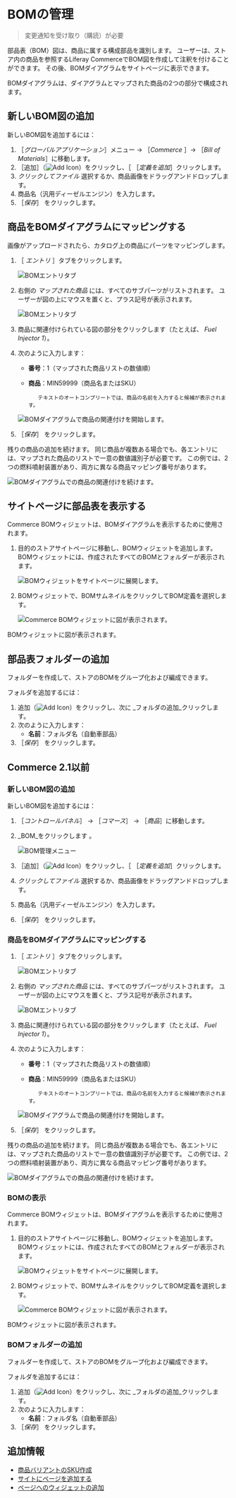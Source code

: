# BOMの管理

> 変更通知を受け取り（購読）が必要

部品表（BOM）図は、商品に属する構成部品を識別します。 ユーザーは、ストア内の商品を参照するLiferay CommerceでBOM図を作成して注釈を付けることができます。 その後、BOMダイアグラムをサイトページに表示できます。

BOMダイアグラムは、ダイアグラムとマップされた商品の2つの部分で構成されます。

## 新しいBOM図の追加

新しいBOM図を追加するには：

1. ［_グローバルアプリケーション_］メニュー &rarr; ［_Commerce_ ］&rarr; ［_Bill of Materials_］に移動します。
1. ［追加］（![Add Icon](../../../images/icon-add.png)）をクリックし、［ ［_定義を追加_］クリックします。
1. _クリックしてファイル_ 選択するか、商品画像をドラッグアンドドロップします。
1. 商品名（汎用ディーゼルエンジン）を入力します。
1. ［_保存_］ をクリックします。

## 商品をBOMダイアグラムにマッピングする

画像がアップロードされたら、カタログ上の商品にパーツをマッピングします。

1. ［ _エントリ_ ］タブをクリックします。

    ![BOMエントリタブ](./managing-boms/images/02.png)

1. 右側の _マップされた商品_ には、すべてのサブパーツがリストされます。 ユーザーが図の上にマウスを置くと、プラス記号が表示されます。

    ![BOMエントリタブ](./managing-boms/images/03.png)

1. 商品に関連付けられている図の部分をクリックします（たとえば、 _Fuel Injector 1_）。

1. 次のように入力します：

    * **番号**：1（マップされた商品リストの数値順）
    * **商品**：MIN59999（商品名またはSKU）

      ```tip::
         テキストのオートコンプリートでは、商品の名前を入力すると候補が表示されます。
      ```

    ![BOMダイアグラムで商品の関連付けを開始します。](./managing-boms/images/04.png)

1. ［_保存_］ をクリックします。

残りの商品の追加を続けます。 同じ商品が複数ある場合でも、各エントリには、マップされた商品のリストで一意の数値識別子が必要です。 この例では、2つの燃料噴射装置があり、両方に異なる商品マッピング番号があります。

![BOMダイアグラムでの商品の関連付けを続けます。](./managing-boms/images/05.png)

## サイトページに部品表を表示する

Commerce BOMウィジェットは、BOMダイアグラムを表示するために使用されます。

1. 目的のストアサイトページに移動し、BOMウィジェットを追加します。 BOMウィジェットには、作成されたすべてのBOMとフォルダーが表示されます。

    ![BOMウィジェットをサイトページに展開します。](./managing-boms/images/06.png)

1. BOMウィジェットで、BOMサムネイルをクリックしてBOM定義を選択します。

    ![Commerce BOMウィジェットに図が表示されます。](./managing-boms/images/07.png)

BOMウィジェットに図が表示されます。

## 部品表フォルダーの追加

フォルダーを作成して、ストアのBOMをグループ化および編成できます。

フォルダを追加するには：

1. 追加（![Add Icon](../../../images/icon-add.png)）をクリックし、次に _フォルダの追加_クリックします。
1. 次のように入力します：
    * **名前**：フォルダ名（自動車部品）
1. ［_保存_］ をクリックします。

## Commerce 2.1以前

### 新しいBOM図の追加

新しいBOM図を追加するには：

1. ［_コントロールパネル_］ → ［_コマース_］ → ［_商品_］に移動します。
1. _BOM_をクリックします 。

    ![BOM管理メニュー](./managing-boms/images/01.png)

1. ［追加］（![Add Icon](../../../images/icon-add.png)）をクリックし、［ ［_定義を追加_］クリックします。
1. _クリックしてファイル_ 選択するか、商品画像をドラッグアンドドロップします。
1. 商品名（汎用ディーゼルエンジン）を入力します。
1. ［_保存_］ をクリックします。

### 商品をBOMダイアグラムにマッピングする

1. ［ _エントリ_ ］タブをクリックします。

    ![BOMエントリタブ](./managing-boms/images/02.png)

1. 右側の _マップされた商品_ には、すべてのサブパーツがリストされます。 ユーザーが図の上にマウスを置くと、プラス記号が表示されます。

    ![BOMエントリタブ](./managing-boms/images/03.png)

1. 商品に関連付けられている図の部分をクリックします（たとえば、 _Fuel Injector 1_）。

1. 次のように入力します：

    * **番号**：1（マップされた商品リストの数値順）
    * **商品**：MIN59999（商品名またはSKU）

      ```tip::
         テキストのオートコンプリートでは、商品の名前を入力すると候補が表示されます。
      ```

    ![BOMダイアグラムで商品の関連付けを開始します。](./managing-boms/images/04.png)

1. ［_保存_］ をクリックします。

残りの商品の追加を続けます。 同じ商品が複数ある場合でも、各エントリには、マップされた商品のリストで一意の数値識別子が必要です。 この例では、2つの燃料噴射装置があり、両方に異なる商品マッピング番号があります。

![BOMダイアグラムでの商品の関連付けを続けます。](./managing-boms/images/05.png)

### BOMの表示

Commerce BOMウィジェットは、BOMダイアグラムを表示するために使用されます。

1. 目的のストアサイトページに移動し、BOMウィジェットを追加します。 BOMウィジェットには、作成されたすべてのBOMとフォルダーが表示されます。

    ![BOMウィジェットをサイトページに展開します。](./managing-boms/images/06.png)

1. BOMウィジェットで、BOMサムネイルをクリックしてBOM定義を選択します。

    ![Commerce BOMウィジェットに図が表示されます。](./managing-boms/images/07.png)

BOMウィジェットに図が表示されます。

### BOMフォルダーの追加

フォルダーを作成して、ストアのBOMをグループ化および編成できます。

フォルダを追加するには：

1. 追加（![Add Icon](../../../images/icon-add.png)）をクリックし、次に _フォルダの追加_クリックします。
1. 次のように入力します：
    * **名前**：フォルダ名（自動車部品）
1. ［_保存_］ をクリックします。

## 追加情報

* [商品バリアントのSKU作成](./creating-skus-for-product-variants.md)
* [サイトにページを追加する](https://learn.liferay.com/dxp/latest/en/site-building/creating-pages/adding-pages/adding-a-page-to-a-site.html)
* [ページへのウィジェットの追加](https://learn.liferay.com/dxp/latest/en/site-building/creating-pages/using-widget-pages/adding-widgets-to-a-page.html)
